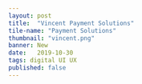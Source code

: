 ```yaml
---
layout: post
title:  "Vincent Payment Solutions"
tile-name: "Payment Solutions"
thumbnail: "vincent.png"
banner: New
date:   2019-10-30
tags: digital UI UX
published: false
---
```

